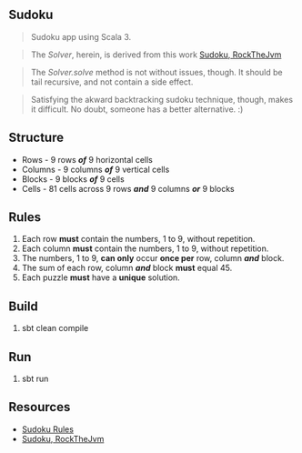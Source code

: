Sudoku
-------
>Sudoku app using Scala 3.

>The *Solver*, herein, is derived from this work [Sudoku, RockTheJvm](https://rockthejvm.com/articles/a-backtracking-sudoku-solver-in-scala)

>The *Solver.solve* method is not without issues, though. It should be tail recursive, and not contain a side effect.

>Satisfying the akward backtracking sudoku technique, though, makes it difficult. No doubt, someone has a better alternative. :)

Structure
---------
* Rows - 9 rows ***of*** 9 horizontal cells
* Columns - 9 columns ***of*** 9 vertical cells
* Blocks - 9 blocks ***of*** 9 cells
* Cells - 81 cells across 9 rows ***and*** 9 columns ***or*** 9 blocks

Rules
-----
1. Each row **must** contain the numbers, 1 to 9, without repetition.
2. Each column **must** contain the numbers, 1 to 9, without repetition.
3. The numbers, 1 to 9, **can only** occur **once per** row, column ***and*** block.
4. The sum of each row, column ***and*** block **must** equal 45.
5. Each puzzle **must** have a **unique** solution.

Build
-----
1. sbt clean compile

Run
---
1. sbt run

Resources
---------
* [Sudoku Rules](https://www.sudokuonline.io/tips/sudoku-rules)
* [Sudoku, RockTheJvm](https://rockthejvm.com/articles/a-backtracking-sudoku-solver-in-scala)